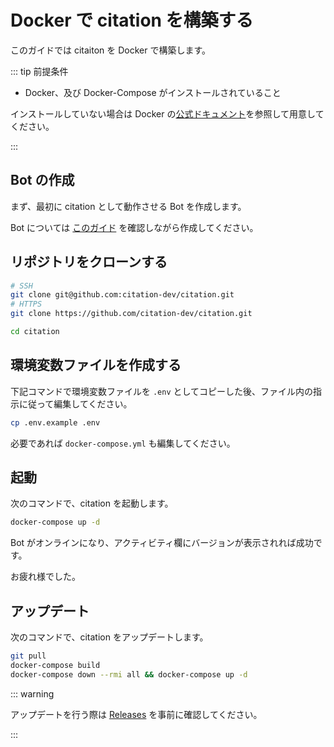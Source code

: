 # Docker で citation を構築する

このガイドでは citaiton を Docker で構築します。

::: tip 前提条件

- Docker、及び Docker-Compose がインストールされていること

インストールしていない場合は Docker の[公式ドキュメント](https://docs.docker.com/get-docker/)を参照して用意してください。

:::

## Bot の作成

まず、最初に citation として動作させる Bot を作成します。

Bot については [このガイド](create-bot.md) を確認しながら作成してください。

## リポジトリをクローンする

```sh
# SSH
git clone git@github.com:citation-dev/citation.git
# HTTPS
git clone https://github.com/citation-dev/citation.git

cd citation
```

## 環境変数ファイルを作成する

下記コマンドで環境変数ファイルを `.env` としてコピーした後、ファイル内の指示に従って編集してください。

```sh
cp .env.example .env
```

必要であれば `docker-compose.yml` も編集してください。

## 起動

次のコマンドで、citation を起動します。

```sh
docker-compose up -d
```

Bot がオンラインになり、アクティビティ欄にバージョンが表示されれば成功です。

お疲れ様でした。

## アップデート

次のコマンドで、citation をアップデートします。

```sh
git pull
docker-compose build
docker-compose down --rmi all && docker-compose up -d
```

::: warning

アップデートを行う際は [Releases](https://github.com/citation-dev/citation/releases) を事前に確認してください。

:::
